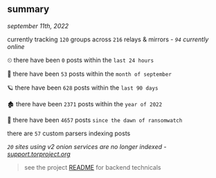 
## summary
_september 11th, 2022_

currently tracking `120` groups across `216` relays & mirrors - _`94` currently online_

⏲ there have been `0` posts within the `last 24 hours`

🦈 there have been `53` posts within the `month of september`

🪐 there have been `628` posts within the `last 90 days`

🏚 there have been `2371` posts within the `year of 2022`

🦕 there have been `4657` posts `since the dawn of ransomwatch`

there are `57` custom parsers indexing posts

_`20` sites using v2 onion services are no longer indexed - [support.torproject.org](https://support.torproject.org/onionservices/v2-deprecation/)_

> see the project [README](https://github.com/joshhighet/ransomwatch#ransomwatch--) for backend technicals
